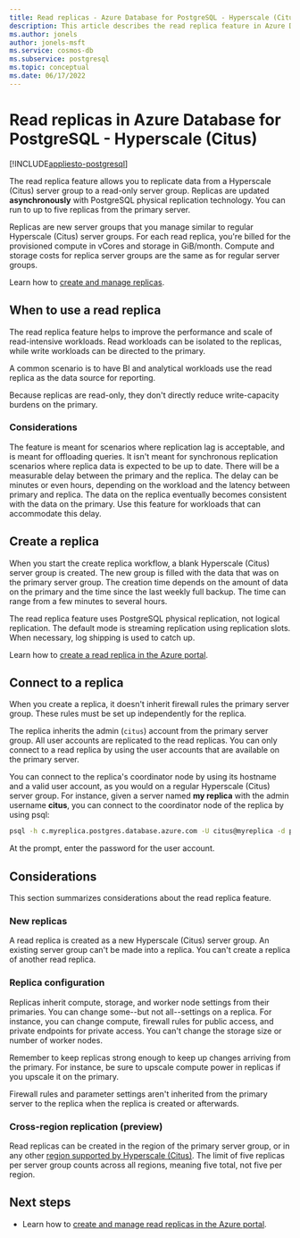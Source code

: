 ```yaml
---
title: Read replicas - Azure Database for PostgreSQL - Hyperscale (Citus)
description: This article describes the read replica feature in Azure Database for PostgreSQL - Hyperscale (Citus).
ms.author: jonels
author: jonels-msft
ms.service: cosmos-db
ms.subservice: postgresql
ms.topic: conceptual
ms.date: 06/17/2022
---
```


# Read replicas in Azure Database for PostgreSQL - Hyperscale (Citus)

[!INCLUDE[appliesto-postgresql](../includes/appliesto-postgresql.md)]

The read replica feature allows you to replicate data from a Hyperscale (Citus)
server group to a read-only server group. Replicas are updated
**asynchronously** with PostgreSQL physical replication technology. You can
run to up to five replicas from the primary server.

Replicas are new server groups that you manage similar to regular Hyperscale
(Citus) server groups. For each read replica, you're billed for the provisioned
compute in vCores and storage in GiB/month. Compute and storage costs for
replica server groups are the same as for regular server groups.

Learn how to [create and manage replicas](howto-read-replicas-portal.md).

## When to use a read replica

The read replica feature helps to improve the performance and scale of
read-intensive workloads. Read workloads can be isolated to the replicas, while
write workloads can be directed to the primary.

A common scenario is to have BI and analytical workloads use the read replica
as the data source for reporting.

Because replicas are read-only, they don't directly reduce write-capacity
burdens on the primary.

### Considerations

The feature is meant for scenarios where replication lag is acceptable, and is
meant for offloading queries. It isn't meant for synchronous replication
scenarios where replica data is expected to be up to date. There will be a
measurable delay between the primary and the replica. The delay can be minutes
or even hours, depending on the workload and the latency between primary and
replica.  The data on the replica eventually becomes consistent with the
data on the primary. Use this feature for workloads that can accommodate this
delay. 

## Create a replica

When you start the create replica workflow, a blank Hyperscale (Citus) server
group is created. The new group is filled with the data that was on the primary
server group. The creation time depends on the amount of data on the primary
and the time since the last weekly full backup. The time can range from a few
minutes to several hours.

The read replica feature uses PostgreSQL physical replication, not logical
replication. The default mode is streaming replication using replication slots.
When necessary, log shipping is used to catch up.

Learn how to [create a read replica in the Azure
portal](howto-read-replicas-portal.md).

## Connect to a replica

When you create a replica, it doesn't inherit firewall rules the primary
server group. These rules must be set up independently for the replica.

The replica inherits the admin (`citus`) account from the primary server group.
All user accounts are replicated to the read replicas. You can only connect to
a read replica by using the user accounts that are available on the primary
server.

You can connect to the replica's coordinator node by using its hostname and a
valid user account, as you would on a regular Hyperscale (Citus) server group.
For instance, given a server named **my replica** with the admin username
**citus**, you can connect to the coordinator node of the replica by using
psql:

```bash
psql -h c.myreplica.postgres.database.azure.com -U citus@myreplica -d postgres
```

At the prompt, enter the password for the user account.

## Considerations

This section summarizes considerations about the read replica feature.

### New replicas

A read replica is created as a new Hyperscale (Citus) server group. An existing
server group can't be made into a replica. You can't create a replica of
another read replica.

### Replica configuration

Replicas inherit compute, storage, and worker node settings from their
primaries. You can change some--but not all--settings on a replica.  For
instance, you can change compute, firewall rules for public access, and private
endpoints for private access. You can't change the storage size or number of
worker nodes.

Remember to keep replicas strong enough to keep up changes arriving from the
primary. For instance, be sure to upscale compute power in replicas if you
upscale it on the primary.

Firewall rules and parameter settings aren't inherited from the primary server
to the replica when the replica is created or afterwards.

### Cross-region replication (preview)

Read replicas can be created in the region of the primary server group, or in
any other [region supported by Hyperscale (Citus)](resources-regions.md). The
limit of five replicas per server group counts across all regions, meaning five
total, not five per region.

## Next steps

* Learn how to [create and manage read replicas in the Azure
  portal](howto-read-replicas-portal.md).
